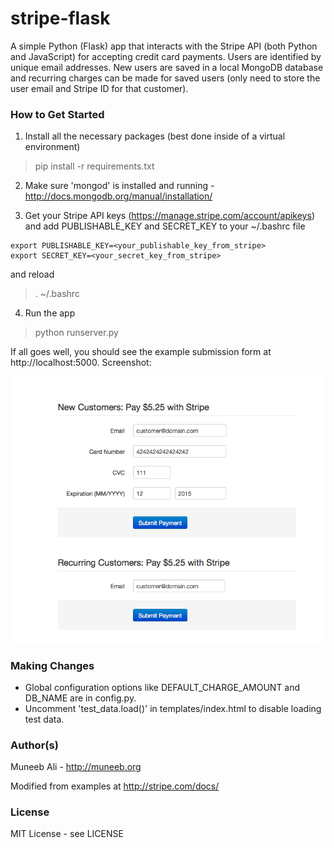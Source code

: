 # stripe-flask

A simple Python (Flask) app that interacts with the Stripe API (both Python and JavaScript) for accepting credit card payments. Users are identified by unique email addresses. New users are saved in a local MongoDB database and recurring charges can be made for saved users (only need to store the user email and Stripe ID for that customer).

### How to Get Started

1. Install all the necessary packages (best done inside of a virtual environment)
> pip install -r requirements.txt

2. Make sure 'mongod' is installed and running - http://docs.mongodb.org/manual/installation/

3. Get your Stripe API keys (https://manage.stripe.com/account/apikeys) and add PUBLISHABLE_KEY and SECRET_KEY to your ~/.bashrc file
```
export PUBLISHABLE_KEY=<your_publishable_key_from_stripe> 
export SECRET_KEY=<your_secret_key_from_stripe>
```
and reload
> . ~/.bashrc

4. Run the app
> python runserver.py

If all goes well, you should see the example submission form at http://localhost:5000. Screenshot: 

![Alt text](static/images/stripe_flask_screenshot.png "Screenshot of the example submission form")

### Making Changes

* Global configuration options like DEFAULT_CHARGE_AMOUNT and DB_NAME are in config.py. 
* Uncomment 'test_data.load()' in templates/index.html to disable loading test data.

### Author(s) 

Muneeb Ali - http://muneeb.org

Modified from examples at http://stripe.com/docs/

### License

MIT License - see LICENSE 
